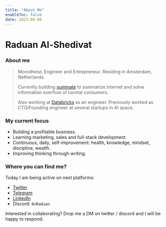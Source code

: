 ```yaml
---
title: "About Me"
enableToc: false
date: 2023-04-08
---
```

# Raduan Al-Shedivat
### About me
> Monotheist. Engineer and Entrepreneur. Residing in Amsterdam, Netherlands.
> 
> Currently building [summate](https://summate.io) to summarize internet and solve information overflow of normal consumers.
> 
> Also working at [Databricks](https://databricks.com) as an engineer. Previously worked as CTO/Founding engineer at several startups in AI space.

### My current focus
- Building a profitable business.
- Learning marketing, sales and full-stack development.
- Continuous, daily, self-improvement: health, knowledge, mindset, discipline, wealth.
- Improving thinking through writing.

### Where you can find me?
Today I am being active on next platforms:
- [Twitter](https://twitter.com/0xRaduan)
- [Telegram](https://t.me/notes_by_raduan)
- [LinkedIn](https://linkedin.com/in/0xRaduan)
- Discord: `0xRaduan`

Interested in collaborating? Drop me a DM on twitter / discord and I will be happy to respond.